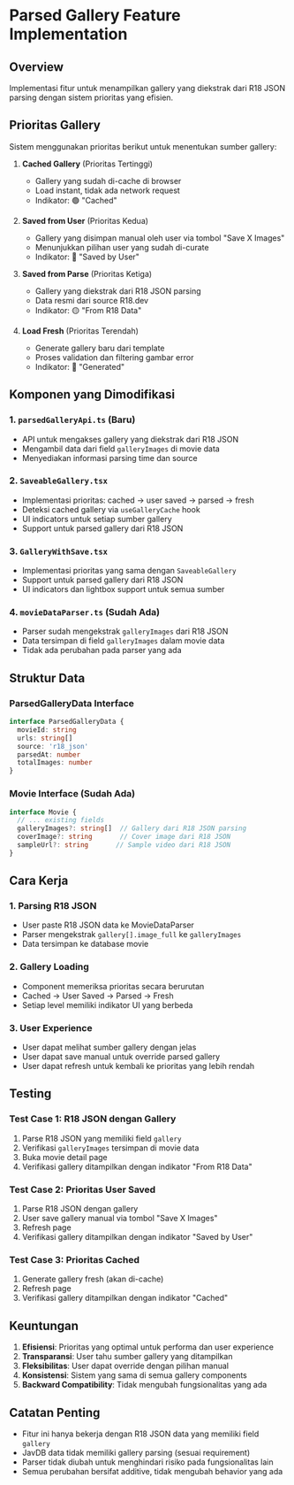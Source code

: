# Parsed Gallery Feature Implementation

## Overview
Implementasi fitur untuk menampilkan gallery yang diekstrak dari R18 JSON parsing dengan sistem prioritas yang efisien.

## Prioritas Gallery
Sistem menggunakan prioritas berikut untuk menentukan sumber gallery:

1. **Cached Gallery** (Prioritas Tertinggi)
   - Gallery yang sudah di-cache di browser
   - Load instant, tidak ada network request
   - Indikator: 🟢 "Cached"

2. **Saved from User** (Prioritas Kedua)
   - Gallery yang disimpan manual oleh user via tombol "Save X Images"
   - Menunjukkan pilihan user yang sudah di-curate
   - Indikator: 🔵 "Saved by User"

3. **Saved from Parse** (Prioritas Ketiga)
   - Gallery yang diekstrak dari R18 JSON parsing
   - Data resmi dari source R18.dev
   - Indikator: 🟡 "From R18 Data"

4. **Load Fresh** (Prioritas Terendah)
   - Generate gallery baru dari template
   - Proses validation dan filtering gambar error
   - Indikator: 🔴 "Generated"

## Komponen yang Dimodifikasi

### 1. `parsedGalleryApi.ts` (Baru)
- API untuk mengakses gallery yang diekstrak dari R18 JSON
- Mengambil data dari field `galleryImages` di movie data
- Menyediakan informasi parsing time dan source

### 2. `SaveableGallery.tsx`
- Implementasi prioritas: cached → user saved → parsed → fresh
- Deteksi cached gallery via `useGalleryCache` hook
- UI indicators untuk setiap sumber gallery
- Support untuk parsed gallery dari R18 JSON

### 3. `GalleryWithSave.tsx`
- Implementasi prioritas yang sama dengan `SaveableGallery`
- Support untuk parsed gallery dari R18 JSON
- UI indicators dan lightbox support untuk semua sumber

### 4. `movieDataParser.ts` (Sudah Ada)
- Parser sudah mengekstrak `galleryImages` dari R18 JSON
- Data tersimpan di field `galleryImages` dalam movie data
- Tidak ada perubahan pada parser yang ada

## Struktur Data

### ParsedGalleryData Interface
```typescript
interface ParsedGalleryData {
  movieId: string
  urls: string[]
  source: 'r18_json'
  parsedAt: number
  totalImages: number
}
```

### Movie Interface (Sudah Ada)
```typescript
interface Movie {
  // ... existing fields
  galleryImages?: string[]  // Gallery dari R18 JSON parsing
  coverImage?: string       // Cover image dari R18 JSON
  sampleUrl?: string       // Sample video dari R18 JSON
}
```

## Cara Kerja

### 1. Parsing R18 JSON
- User paste R18 JSON data ke MovieDataParser
- Parser mengekstrak `gallery[].image_full` ke `galleryImages`
- Data tersimpan ke database movie

### 2. Gallery Loading
- Component memeriksa prioritas secara berurutan
- Cached → User Saved → Parsed → Fresh
- Setiap level memiliki indikator UI yang berbeda

### 3. User Experience
- User dapat melihat sumber gallery dengan jelas
- User dapat save manual untuk override parsed gallery
- User dapat refresh untuk kembali ke prioritas yang lebih rendah

## Testing

### Test Case 1: R18 JSON dengan Gallery
1. Parse R18 JSON yang memiliki field `gallery`
2. Verifikasi `galleryImages` tersimpan di movie data
3. Buka movie detail page
4. Verifikasi gallery ditampilkan dengan indikator "From R18 Data"

### Test Case 2: Prioritas User Saved
1. Parse R18 JSON dengan gallery
2. User save gallery manual via tombol "Save X Images"
3. Refresh page
4. Verifikasi gallery ditampilkan dengan indikator "Saved by User"

### Test Case 3: Prioritas Cached
1. Generate gallery fresh (akan di-cache)
2. Refresh page
3. Verifikasi gallery ditampilkan dengan indikator "Cached"

## Keuntungan

1. **Efisiensi**: Prioritas yang optimal untuk performa dan user experience
2. **Transparansi**: User tahu sumber gallery yang ditampilkan
3. **Fleksibilitas**: User dapat override dengan pilihan manual
4. **Konsistensi**: Sistem yang sama di semua gallery components
5. **Backward Compatibility**: Tidak mengubah fungsionalitas yang ada

## Catatan Penting

- Fitur ini hanya bekerja dengan R18 JSON data yang memiliki field `gallery`
- JavDB data tidak memiliki gallery parsing (sesuai requirement)
- Parser tidak diubah untuk menghindari risiko pada fungsionalitas lain
- Semua perubahan bersifat additive, tidak mengubah behavior yang ada
